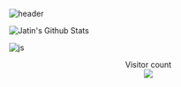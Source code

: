 ![header](https://capsule-render.vercel.app/api?text=sang&animation=fadeIn&color=1fbd85)




<!--### Hi there 👋-->

<!--
**leesanghe/leesanghe** is a ✨ _special_ ✨ repository because its `README.md` (this file) appears on your GitHub profile.

Here are some ideas to get you started:

- 🔭 I’m currently working on ...
- 🌱 I’m currently learning ...
- 👯 I’m looking to collaborate on ...
- 🤔 I’m looking for help with ...
- 💬 Ask me about ...
- 📫 How to reach me: ...
- 😄 Pronouns: ...
- ⚡ Fun fact: ...
-->
<img align="center" alt="Jatin's Github Stats" src="https://github-readme-stats.vercel.app/api?username=leesanghe&show_icons=true&hide_border=true" />


![js](https://img.shields.io/badge/JavaScript-F7DF1E?style=for-the-badge&logo=JavaScript&logoColor=white)

<p align="center"> 
  Visitor count<br>
  <img src="https://profile-counter.glitch.me/leesanghe/count.svg" />
</p>
